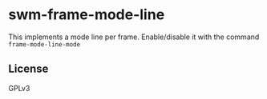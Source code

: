 # swm-frame-mode-line

This implements a mode line per frame. Enable/disable it with the command
`frame-mode-line-mode`

## License

GPLv3

